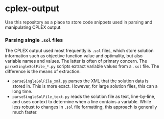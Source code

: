 # cplex-output
Use this repository as a place to store code snippets used in parsing and manipulating CPLEX output. 

### Parsing single `.sol` files
The CPLEX output used most frequently is `.sol` files, which store solution information such as objective function value and optimality, but also variable names and values. The latter is often of primary concern.
The `parseSingleSolFile_*.py` scripts extract variable values from a `.sol` file. The difference is the means of extraction.
- `parseSingleSolFile_xml.py` parses the XML that the solution data is stored in. This is more exact. However, for large solution files, this can a long time.
- `parseSingleSolFile_text.py` reads the solution file as text, line-by-line, and uses context to determine when a line contains a variable. While less robust to changes in `.sol` file formatting, this approach is generally much faster.
